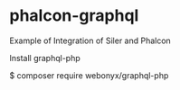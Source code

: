 # phalcon-graphql
Example of Integration of Siler and Phalcon

Install graphql-php

$ composer require webonyx/graphql-php
